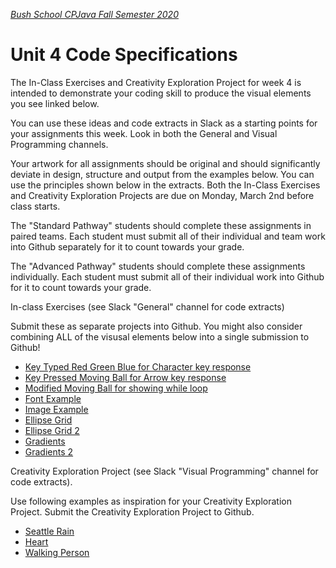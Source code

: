 [_Bush School CPJava Fall Semester 2020_](https://chandrunarayan.github.io/cpjava/)
# Unit 4 Code Specifications

The In-Class Exercises and Creativity Exploration Project for week 4 is intended to demonstrate your coding skill to produce the visual elements you see linked below. 

You can use these ideas and code extracts in Slack as a starting points for your assignments this week.  Look in both the General and Visual Programming channels. 

Your artwork for all assignments should be original and should significantly deviate in design, structure and output from the examples below.  You can use the principles shown below in the extracts. Both the In-Class Exercises and Creativity Exploration Projects are due on Monday, March 2nd before class starts.

The "Standard Pathway" students should complete these assignments in paired teams. Each student must submit all of their individual and team work into Github separately for it to count towards your grade.

The "Advanced Pathway" students should complete these assignments individually. Each student must submit all of their individual work into Github for it to count towards your grade.

In-class Exercises (see Slack "General" channel for code extracts)

Submit these as separate projects into Github. You might also consider combining ALL of the visusal elements below into a single submission to Github! 
* [Key Typed Red Green Blue for Character key response](keyTypedRedGreenBlue)
* [Key Pressed Moving Ball for Arrow key response](keyIsPressedMovingBall)
* [Modified Moving Ball for showing while loop](modifiedMovingBall)
* [Font Example](fontExample)
* [Image Example](imageExample)
* [Ellipse Grid](ellipseGrid)
* [Ellipse Grid 2](ellipseGrid2)
* [Gradients](gradients)
* [Gradients 2](gradients2)

Creativity Exploration Project (see Slack "Visual Programming" channel for code extracts).

Use following examples as inspiration for your Creativity Exploration Project. Submit the Creativity Exploration Project to Github.

* [Seattle Rain](seattle_rain)
* [Heart](heart)
* [Walking Person](walking_person)

